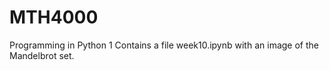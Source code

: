 # MTH4000
Programming in Python 1
Contains a file week10.ipynb with an image of the Mandelbrot set.
